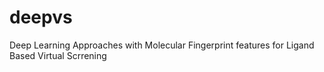 # deepvs
Deep Learning Approaches with Molecular Fingerprint features for Ligand Based Virtual Scrrening
